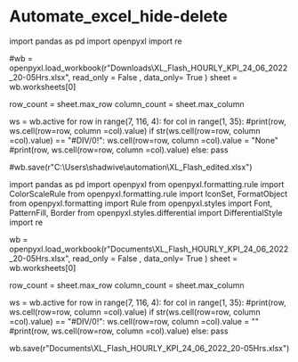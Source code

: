 # Automate_excel_hide-delete

import pandas as pd
import openpyxl
import re 

#wb = openpyxl.load_workbook(r"Downloads\\XL_Flash_HOURLY_KPI_24_06_2022_20-05Hrs.xlsx", read_only = False , data_only= True )
sheet = wb.worksheets[0]

row_count = sheet.max_row
column_count = sheet.max_column

ws = wb.active
for row in range(7, 116, 4):
    for col in range(1, 35):
        #print(row, ws.cell(row=row, column =col).value)
        if str(ws.cell(row=row, column =col).value) == "#DIV/0!":
            ws.cell(row=row, column =col).value = "None"
            #print(row, ws.cell(row=row, column =col).value)
        else:
            pass

#wb.save(r"C:\Users\shadwive\automation\XL_Flash_edited.xlsx")

import pandas as pd
import openpyxl
from openpyxl.formatting.rule import ColorScaleRule
from openpyxl.formatting.rule import IconSet, FormatObject
from openpyxl.formatting import Rule
from openpyxl.styles import Font, PatternFill, Border
from openpyxl.styles.differential import DifferentialStyle
import re 

wb = openpyxl.load_workbook(r"Documents\\XL_Flash_HOURLY_KPI_24_06_2022_20-05Hrs.xlsx", read_only = False , data_only= True )
sheet = wb.worksheets[0]

row_count = sheet.max_row
column_count = sheet.max_column

ws = wb.active
for row in range(7, 116, 4):
    for col in range(1, 35):
        #print(row, ws.cell(row=row, column =col).value)
        if str(ws.cell(row=row, column =col).value) == "#DIV/0!":
            ws.cell(row=row, column =col).value = ""
            #print(row, ws.cell(row=row, column =col).value)
        else:
            pass

wb.save(r"Documents\\XL_Flash_HOURLY_KPI_24_06_2022_20-05Hrs.xlsx")
